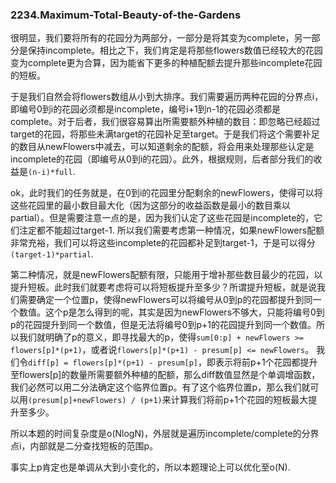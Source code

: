 ### 2234.Maximum-Total-Beauty-of-the-Gardens

很明显，我们要将所有的花园分为两部分，一部分是将其变为complete，另一部分是保持incomplete。相比之下，我们肯定是将那些flowers数值已经较大的花园变为complete更为合算，因为能省下更多的种植配额去提升那些incomplete花园的短板。

于是我们自然会将flowers数组从小到大排序。我们需要遍历两种花园的分界点i，即编号0到i的花园必须都是incomplete，编号i+1到n-1的花园必须都是complete。对于后者，我们很容易算出所需要额外种植的数目：即忽略已经超过target的花园，将那些未满target的花园补足至target。于是我们将这个需要补足的数目从newFlowers中减去，可以知道剩余的配额，将会用来处理那些认定是incomplete的花园（即编号从0到i的花园）。此外，根据规则，后者部分我们的收益是```(n-i)*full```.

ok，此时我们的任务就是，在0到i的花园里分配剩余的newFlowers，使得可以将这些花园里的最小数目最大化（因为这部分的收益函数是最小的数目乘以partial）。但是需要注意一点的是，因为我们认定了这些花园是incomplete的，它们注定都不能超过target-1. 所以我们需要考虑第一种情况，如果newFlowers配额非常充裕，我们可以将这些incomplete的花园都补足到target-1，于是可以得分```(target-1)*partial```. 

第二种情况，就是newFlowers配额有限，只能用于增补那些数目最少的花园，以提升短板。此时我们就要考虑将可以将短板提升至多少？所谓提升短板，就是说我们需要确定一个位置p，使得newFlowers可以将编号从0到p的花园都提升到同一个数值。这个p是怎么得到的呢，其实是因为newFlowers不够大，只能将编号0到p的花园提升到同一个数值，但是无法将编号0到p+1的花园提升到同一个数值。所以我们就明确了p的意义，即寻找最大的p，使得```sum[0:p] + newFlowers >= flowers[p]*(p+1)```，或者说```flowers[p]*(p+1) - presum[p] <= newFlowers```。 我们令```diff[p] = flowers[p]*(p+1) - presum[p]```，即表示将前p+1个花园都提升至flowers[p]的数量所需要额外种植的配额，那么diff数值显然是个单调增函数，我们必然可以用二分法确定这个临界位置p。有了这个临界位置p，那么我们就可以用```(presum[p]+newFlowers) / (p+1)```来计算我们将前p+1个花园的短板最大提升至多少。

所以本题的时间复杂度是o(NlogN)，外层就是遍历incomplete/complete的分界点i，内部就是二分查找短板的范围p。

事实上p肯定也是单调从大到小变化的，所以本题理论上可以优化至o(N).
